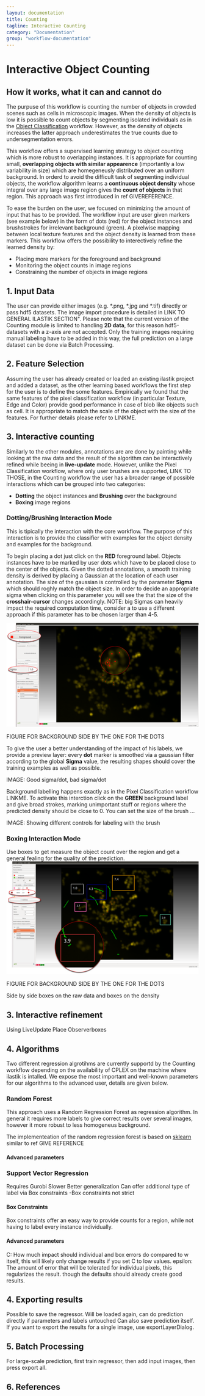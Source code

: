 ```yaml
---
layout: documentation
title: Counting
tagline: Interactive Counting
category: "Documentation"
group: "workflow-documentation"
---
```

# Interactive Object Counting
## How it works, what it can and cannot do

The purpuse of this workflow is counting the number of objects in crowded scenes such as cells in microscopic images. 
When the density of objects is low it is possible to count objects by segmenting isolated individuals as in the <a href = "../objectClassification"> Object Classification</a> workflow. However, as the density of objects increases the latter approach underestimates the true counts due to undersegmentation errors. 

This workflow offers a supervised learning strategy to object counting which is more robust to overlapping instances. It is appropriate for counting small, **overlapping objects with similar appearence** (importantly a low variability in size) which are homegeneusly distributed over an uniform background. In orderd to avoid the difficult task of segmenting individual objects, the workflow algorithm learns a **continuous object density** whose integral over any large image region gives the **count of objects** in that region. This approach was first introduced in ref GIVEREFERENCE.

To ease the burden on the user, we focused on minimizing the amount of input that has to be provided. The workflow input are user given markers (see example below) in the form of dots (red) for the object instances and brushstrokes for irrelevant background (green). A pixelwise mapping between local texture features and the object density is learned from these markers. This workflow offers the possibility to interectively refine the learned density by:

* Placing more markers for the foreground and background 
* Monitoring the object counts in image regions
* Constraining the number of objects in image regions 


## 1. Input Data
The user can provide either images (e.g. \*.png, \*.jpg and \*.tif) directly or pass hdf5 datasets. The image import procedure is detailed in LINK TO GENERAL ILASTIK SECTION". Please note that the current version of the Counting module is limited to handling **2D data**, for this reason hdf5-datasets with a z-axis are not accepted. Only the training images requiring manual labeling have to be added in this way, the full prediction on a large dataset can be done via Batch Processing.

## 2. Feature Selection
Assuming the user has already created or loaded an existing ilastik project and added a dataset, as the other learning based workflows the first step for the user is to define the some features. Empirically we found that the same features of the pixel classification workflow (in particular Texture, Edge and Color) provide good performance in case of blob like objects such as cell.
It is appropriate to match the scale of the object with the size of the features. For further details please refer to LINKME.

## 3. Interactive counting
Similarly to the other modules, annotations are are done by painting while looking at the raw data and the result of the algorithm can be interactively refined while beeing in **live-update** mode. However, unlike the Pixel Classification workflow, where only user brushes are supported, LINK TO THOSE, in the Counting workflow the user has a broader range of possible interactions which can be grouped into two categories:

* **Dotting** the object instances and **Brushing** over the background 
* **Boxing** image regions




### Dotting/Brushing Interaction Mode
This is tipically the interaction with the core workflow. The purpose of this interaction is to provide the classifier with examples for the object density and examples for the background. 

To begin placing a dot just click on the **RED** foreground label. Objects instances have to be marked by user dots which have to be placed close to the center of the objects. Given the dotted annotations, a smooth training density is derived by placing a Gaussian at the location of each user annotation. The size of the gaussian is controlled by the parameter **Sigma** which should roghly match the object size. In order to decide an appropriate sigma when clicking on this parameter you will see the that the size of the **crosshair-cursor** changes accordingly. NOTE: big Sigmas can heavily impact the required computation time, consider a to use a different approach if this parameter has to be chosen larger than 4-5.

![](fig/dotting2.png)

FIGURE FOR BACKGROUND SIDE BY THE ONE FOR THE DOTS


To give the user a better understanding of the impact of his labels, we provide a preview layer: every **dot** marker is smoothed via a gaussian filter according to the global **Sigma** value, the resulting shapes should cover the training examples as well as possible.

IMAGE: Good sigma/dot, bad sigma/dot


Background labelling happens exactly as in the Pixel Classification workflow LINKME. To activate this interction click on the **GREEN** background label and give broad strokes, marking unimportant stuff or regions where the predicted density should be close to 0. You can set the size of the brush ...


IMAGE: Showing different controls for labeling with the brush

### Boxing Interaction Mode

Use boxes to get measure the object count over the region and get a general fealing for the quality of the prediction.
![](fig/res-box2.png)

FIGURE FOR BACKGROUND SIDE BY THE ONE FOR THE DOTS

Side by side boxes on the raw data and boxes on the density

## 3. Interactive refinement
Using LiveUpdate
Place Observerboxes



## 4. Algorithms
Two different regression algrotihms are currently supportd by the Counting workflow depending on the availability of CPLEX on the machine where ilastik is intalled. We expose the most important and well-known parameters for our algorithms to the advanced user, details are given below. 

### Random Forest
This approach uses a Random Regression Forest as regression algorithm. 
In general it requires more labels to give correct results over several images, however it more robust to  less homogeneus background.

The implementeation of the random regression forest is based on <a href = "http://scikit-learn.org/stable/"> sklearn</a> similar to ref GIVE REFERENCE
#### Advanced parameters

### Support Vector Regression
Requires Gurobi
Slower
Better generalization
Can offer additional type of label via Box constraints
-Box constraints not strict
#### Box Constraints
Box constraints offer an easy way to provide counts for a region, while not having to label every instance individually.

#### Advanced parameters
C: How much impact should individual and box errors do compared to w itself, this will likely only change results if you set C to low values.
epsilon: The amount of error that will be tolerated for individual pixels, this regularizes the result. 
though the defaults should already create good results.





## 4. Exporting results
Possible to save the regressor. Will be loaded again, can do prediction directly if parameters and labels untouched
Can also save prediction itself. If you want to export the results for a single image, use exportLayerDialog.



## 5. Batch Processing
For large-scale prediction, first train regressor, then add input images, then press export all.

## 6. References

